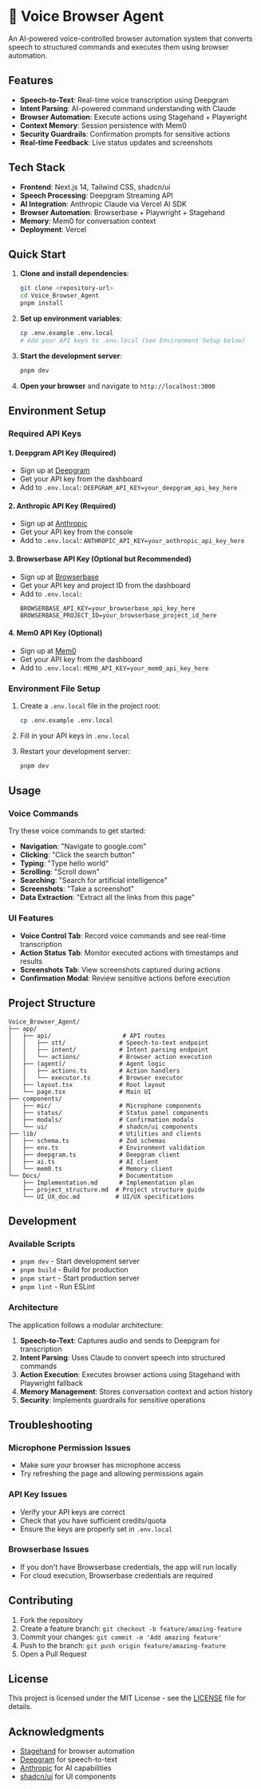 # 🎤 Voice Browser Agent

An AI-powered voice-controlled browser automation system that converts speech to structured commands and executes them using browser automation.

## Features

- **Speech-to-Text**: Real-time voice transcription using Deepgram
- **Intent Parsing**: AI-powered command understanding with Claude
- **Browser Automation**: Execute actions using Stagehand + Playwright
- **Context Memory**: Session persistence with Mem0
- **Security Guardrails**: Confirmation prompts for sensitive actions
- **Real-time Feedback**: Live status updates and screenshots

## Tech Stack

- **Frontend**: Next.js 14, Tailwind CSS, shadcn/ui
- **Speech Processing**: Deepgram Streaming API
- **AI Integration**: Anthropic Claude via Vercel AI SDK
- **Browser Automation**: Browserbase + Playwright + Stagehand
- **Memory**: Mem0 for conversation context
- **Deployment**: Vercel

## Quick Start

1. **Clone and install dependencies**:
   ```bash
   git clone <repository-url>
   cd Voice_Browser_Agent
   pnpm install
   ```

2. **Set up environment variables**:
   ```bash
   cp .env.example .env.local
   # Add your API keys to .env.local (see Environment Setup below)
   ```

3. **Start the development server**:
   ```bash
   pnpm dev
   ```

4. **Open your browser** and navigate to `http://localhost:3000`

## Environment Setup

### Required API Keys

#### 1. Deepgram API Key (Required)
- Sign up at [Deepgram](https://deepgram.com/)
- Get your API key from the dashboard
- Add to `.env.local`: `DEEPGRAM_API_KEY=your_deepgram_api_key_here`

#### 2. Anthropic API Key (Required)
- Sign up at [Anthropic](https://www.anthropic.com/)
- Get your API key from the console
- Add to `.env.local`: `ANTHROPIC_API_KEY=your_anthropic_api_key_here`

#### 3. Browserbase API Key (Optional but Recommended)
- Sign up at [Browserbase](https://www.browserbase.com/)
- Get your API key and project ID from the dashboard
- Add to `.env.local`:
  ```
  BROWSERBASE_API_KEY=your_browserbase_api_key_here
  BROWSERBASE_PROJECT_ID=your_browserbase_project_id_here
  ```

#### 4. Mem0 API Key (Optional)
- Sign up at [Mem0](https://mem0.ai/)
- Get your API key from the dashboard
- Add to `.env.local`: `MEM0_API_KEY=your_mem0_api_key_here`

### Environment File Setup

1. Create a `.env.local` file in the project root:
   ```bash
   cp .env.example .env.local
   ```

2. Fill in your API keys in `.env.local`

3. Restart your development server:
   ```bash
   pnpm dev
   ```

## Usage

### Voice Commands

Try these voice commands to get started:

- **Navigation**: "Navigate to google.com"
- **Clicking**: "Click the search button"
- **Typing**: "Type hello world"
- **Scrolling**: "Scroll down"
- **Searching**: "Search for artificial intelligence"
- **Screenshots**: "Take a screenshot"
- **Data Extraction**: "Extract all the links from this page"

### UI Features

- **Voice Control Tab**: Record voice commands and see real-time transcription
- **Action Status Tab**: Monitor executed actions with timestamps and results
- **Screenshots Tab**: View screenshots captured during actions
- **Confirmation Modal**: Review sensitive actions before execution

## Project Structure

```
Voice_Browser_Agent/
├── app/
│   ├── api/                    # API routes
│   │   ├── stt/               # Speech-to-text endpoint
│   │   ├── intent/            # Intent parsing endpoint
│   │   └── actions/           # Browser action execution
│   ├── (agent)/               # Agent logic
│   │   ├── actions.ts         # Action handlers
│   │   └── executor.ts        # Browser executor
│   ├── layout.tsx             # Root layout
│   └── page.tsx               # Main UI
├── components/
│   ├── mic/                   # Microphone components
│   ├── status/                # Status panel components
│   ├── modals/                # Confirmation modals
│   └── ui/                    # shadcn/ui components
├── lib/                       # Utilities and clients
│   ├── schema.ts              # Zod schemas
│   ├── env.ts                 # Environment validation
│   ├── deepgram.ts            # Deepgram client
│   ├── ai.ts                  # AI client
│   └── mem0.ts                # Memory client
└── Docs/                      # Documentation
    ├── Implementation.md      # Implementation plan
    ├── project_structure.md  # Project structure guide
    └── UI_UX_doc.md          # UI/UX specifications
```

## Development

### Available Scripts

- `pnpm dev` - Start development server
- `pnpm build` - Build for production
- `pnpm start` - Start production server
- `pnpm lint` - Run ESLint

### Architecture

The application follows a modular architecture:

1. **Speech-to-Text**: Captures audio and sends to Deepgram for transcription
2. **Intent Parsing**: Uses Claude to convert speech into structured commands
3. **Action Execution**: Executes browser actions using Stagehand with Playwright fallback
4. **Memory Management**: Stores conversation context and action history
5. **Security**: Implements guardrails for sensitive operations

## Troubleshooting

### Microphone Permission Issues
- Make sure your browser has microphone access
- Try refreshing the page and allowing permissions again

### API Key Issues
- Verify your API keys are correct
- Check that you have sufficient credits/quota
- Ensure the keys are properly set in `.env.local`

### Browserbase Issues
- If you don't have Browserbase credentials, the app will run locally
- For cloud execution, Browserbase credentials are required

## Contributing

1. Fork the repository
2. Create a feature branch: `git checkout -b feature/amazing-feature`
3. Commit your changes: `git commit -m 'Add amazing feature'`
4. Push to the branch: `git push origin feature/amazing-feature`
5. Open a Pull Request

## License

This project is licensed under the MIT License - see the [LICENSE](LICENSE) file for details.

## Acknowledgments

- [Stagehand](https://github.com/browserbase/stagehand) for browser automation
- [Deepgram](https://deepgram.com/) for speech-to-text
- [Anthropic](https://www.anthropic.com/) for AI capabilities
- [shadcn/ui](https://ui.shadcn.com/) for UI components


